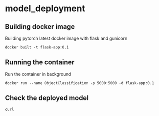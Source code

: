 # model_deployment

## Building docker image
Building pytorch latest docker image with flask and gunicorn

```
docker built -t flask-app:0.1
```
## Running the container
Run the container in background
```
docker run --name ObjectClassification -p 5000:5000 -d flask-app:0.1
```
## Check the deployed model

```
curl
```
